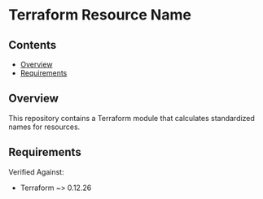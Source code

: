 # Terraform Resource Name

## Contents

- [Overview](#overview)
- [Requirements](#requirements)

## Overview

This repository contains a Terraform module that calculates standardized names for resources.

## Requirements

Verified Against:

- Terraform ~> 0.12.26
